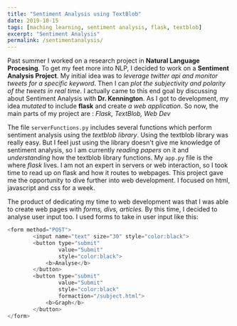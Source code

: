 ```yaml
---
title: "Sentiment Analysis using TextBlob"
date: 2019-10-15
tags: [maching learning, sentiment analysis, flask, textblob]
excerpt: "Sentiment Analysis"
permalink: /sentimentanalysis/
---
```


Past summer I worked on a research project in **Natural Language Procesing**. To get my feet more into NLP,
I decided to work on a **Sentiment Analysis Project**. My initial idea was to *leverage twitter api and monitor* 
*tweets for a specific keyword*. Then I can *plot the subjectivity and polarity of the tweets in real time*. 
I actually came to this end goal by discussing about Sentiment Analysis with **Dr. Kennington**. 
As I got to development, my idea *mutated* to include **flask** and create *a web application*. So now, the main 
parts of my project are : *Flask, TextBlob, Web Dev* 

The file `serverFunctions.py` includes several functions which perform sentiment analysis using the *textblob* 
*library*. Using the textblob library was really easy. But I feel just using the library doesn't give me 
knowledge of sentiment analysis, so I am currently *reading papers* on it and *understanding* how the textblob 
library functions. My `app.py` file is the where *flask* lives. I am not an expert in servers or web interaction, 
so I took time to read up on flask and how it routes to webpages. This project gave me the opportunity to dive 
further into web development. I focused on html, javascript and css for a week. 

The product of dedicating my time to web development was that I was able to create web pages with *forms, divs, articles.* 
By this time, I decided to analyse user input too. I used forms to take in user input like this:
```javascript
<form method="POST">
        <input name="text" size="30" style="color:black">
        <button type="submit"
                value="Submit"
                style="color:black">
            <b>Analyse</b>
        </button>
        <button type="submit" 
                value="Submit" 
                style="color:black" 
                formaction="/subject.html">
            <b>Graph</b>
        </button>
</form>
```



